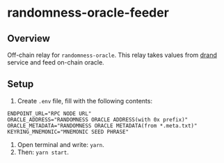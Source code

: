 # randomness-oracle-feeder

## Overview

Off-chain relay for `randomness-oracle`. This relay takes values from [drand](https://drand.love/) service and feed on-chain oracle.

## Setup

1. Create `.env` file, fill with the following contents:

```
ENDPOINT_URL="RPC NODE URL"
ORACLE_ADDRESS="RANDOMNESS ORACLE ADDRESS(with 0x prefix)"
ORACLE_METADATA="RANDOMNESS ORACLE METADATA(from *.meta.txt)"
KEYRING_MNEMONIC="MNEMONIC SEED PHRASE"
```

1. Open terminal and write: `yarn`.
2. Then: `yarn start`.
